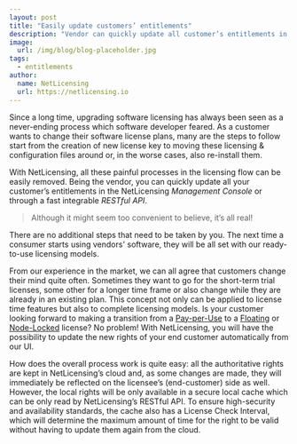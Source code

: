 ```yaml
---
layout: post
title: "Easily update customers’ entitlements"
description: "Vendor can quickly update all customer’s entitlements in the NetLicensing Management Console or through a fast integrable RESTful API"
image:
  url: /img/blog/blog-placeholder.jpg
tags:
  - entitlements
author:
  name: NetLicensing
  url: https://netlicensing.io
---
```


Since a long time, upgrading software licensing has always been seen as a never-ending process which software developer feared. As a customer wants to change their software license plans, many are the steps to follow start from the creation of new license key to moving these licensing & configuration files around or, in the worse cases, also re-install them.

With NetLicensing, all these painful processes in the licensing flow can be easily removed. Being the vendor, you can quickly update all your customer’s entitlements in the NetLicensing *Management Console* or through a fast integrable *RESTful API*.

>Although it might seem too convenient to believe, it’s all real!

There are no additional steps that need to be taken by you. The next time a consumer starts using vendors' software, they will be all set with our ready-to-use licensing models.

From our experience in the market, we can all agree that customers change their mind quite often. Sometimes they want to go for the short-term trial licenses, some other for a longer time frame or also change while they are already in an existing plan. This concept not only can be applied to license time features but also to complete licensing models. Is your customer looking forward to making a transition from a [Pay-per-Use](https://netlicensing.io/wiki/pay-per-use) to a [Floating](https://netlicensing.io/wiki/floating) or [Node-Locked](https://netlicensing.io/wiki/node-locked) license? No problem! With NetLicensing, you will have the possibility to update the new rights of your end customer automatically from our UI.

How does the overall process work is quite easy: all the authoritative rights are kept in NetLicensing’s cloud and, as some changes are made, they will immediately be reflected on the licensee’s (end-customer) side as well. However, the local rights will be only available in a secure local cache which can be only read by NetLicensing’s RESTful API. To ensure high-security and availability standards, the cache also has a License Check Interval, which will determine the maximum amount of time for the right to be valid without having to update them again from the cloud.
